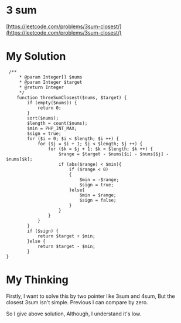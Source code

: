 # 3 sum

[https://leetcode.com/problems/3sum-closest/](https://leetcode.com/problems/3sum-closest/)

# My Solution

```
 /**
     * @param Integer[] $nums
     * @param Integer $target
     * @return Integer
     */
    function threeSumClosest($nums, $target) {
        if (empty($nums)) {
            return 0;
        }
        sort($nums);
        $length = count($nums);
		$min = PHP_INT_MAX;
		$sign = true;
        for ($i = 0; $i < $length; $i ++) {
			for ($j = $i + 1; $j < $length; $j ++) {
				for ($k = $j + 1; $k < $length; $k ++) {
					$range = $target - $nums[$i] - $nums[$j] - $nums[$k];
					if (abs($range) < $min){
						if ($range < 0)
						{
							$min = -$range;
							$sign = true;
						}else{
							$min = $range;
							$sign = false;
						}
					}
				}
			}
        }
		if ($sign) {
			return $target + $min;
		}else {
			return $target - $min;
		}
}
```

# My Thinking

Firstly, I want to solve this by two pointer like 3sum and 4sum, But the closest 3sum isn't simple. Previous I can compare by zero.

So I give above solution, Although, I understand it's low.

#

